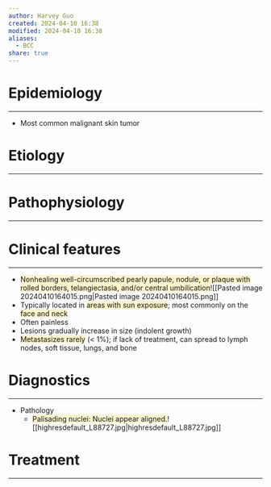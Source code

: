 ```yaml
---
author: Harvey Guo
created: 2024-04-10 16:38
modified: 2024-04-10 16:38
aliases:
  - BCC
share: true
---
```

# Epidemiology
---
- Most common malignant skin tumor

# Etiology
---


# Pathophysiology
---


# Clinical features
---
- <span style="background:rgba(240, 200, 0, 0.2)">Nonhealing well-circumscribed pearly papule, nodule, or plaque with rolled borders, telangiectasia, and/or central umbilication</span>![[Pasted image 20240410164015.png|Pasted image 20240410164015.png]]
- Typically located in <span style="background:rgba(240, 200, 0, 0.2)">areas with sun exposure</span>; most commonly on the <span style="background:rgba(240, 200, 0, 0.2)">face and neck</span>
- Often painless
- Lesions gradually increase in size (indolent growth)
- <span style="background:rgba(240, 200, 0, 0.2)">Metastasizes rarely</span> (< 1%); if lack of treatment, can spread to lymph nodes, soft tissue, lungs, and bone

# Diagnostics
---
- Pathology
	- <span style="background:rgba(240, 200, 0, 0.2)">Palisading nuclei: Nuclei appear aligned.</span>![[highresdefault_L88727.jpg|highresdefault_L88727.jpg]]

# Treatment
---

